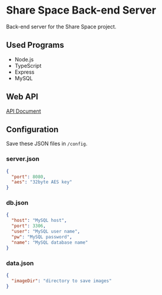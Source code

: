 # Share Space Back-end Server

Back-end server for the Share Space project.

## Used Programs

* Node.js
* TypeScript
* Express
* MySQL

## Web API

[API Document](./API.md)

## Configuration

Save these JSON files in `/config`.

### server.json
```json
{
  "port": 8080,
  "aes": "32byte AES key"
}
```

### db.json
```json
{
  "host": "MySQL host",
  "port": 3306,
  "user": "MySQL user name",
  "pw": "MySQL password",
  "name": "MySQL database name"
}
```

### data.json
```json
{
  "imageDir": "directory to save images"
}
```
